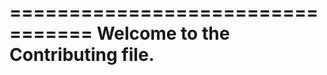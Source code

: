 =================================
Welcome to the Contributing file.
=================================

```{include} ../CONTRIBUTING.md
```